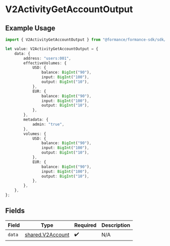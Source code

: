 # V2ActivityGetAccountOutput

## Example Usage

```typescript
import { V2ActivityGetAccountOutput } from "@formance/formance-sdk/sdk/models/shared";

let value: V2ActivityGetAccountOutput = {
    data: {
        address: "users:001",
        effectiveVolumes: {
            USD: {
                balance: BigInt("90"),
                input: BigInt("100"),
                output: BigInt("10"),
            },
            EUR: {
                balance: BigInt("90"),
                input: BigInt("100"),
                output: BigInt("10"),
            },
        },
        metadata: {
            admin: "true",
        },
        volumes: {
            USD: {
                balance: BigInt("90"),
                input: BigInt("100"),
                output: BigInt("10"),
            },
            EUR: {
                balance: BigInt("90"),
                input: BigInt("100"),
                output: BigInt("10"),
            },
        },
    },
};
```

## Fields

| Field                                                       | Type                                                        | Required                                                    | Description                                                 |
| ----------------------------------------------------------- | ----------------------------------------------------------- | ----------------------------------------------------------- | ----------------------------------------------------------- |
| `data`                                                      | [shared.V2Account](../../../sdk/models/shared/v2account.md) | :heavy_check_mark:                                          | N/A                                                         |